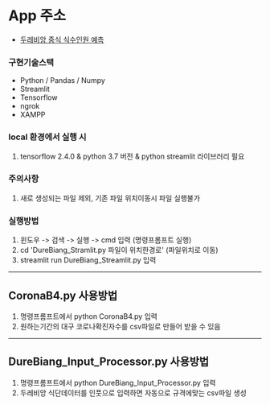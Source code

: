 # App 주소
+ [두레비앙 중식 식수인원 예측 ](https://share.streamlit.io/sun26-avrin/streamlit01-restaurant_headcount/DureBiang_Streamlit.py)

### 구현기술스택
+ Python / Pandas / Numpy
+ Streamlit
+ Tensorflow
+ ngrok
+ XAMPP

### local 환경에서 실행 시
1. tensorflow 2.4.0 & python 3.7 버전 & python streamlit 라이브러리 필요

### 주의사항 
1. 새로 생성되는 파일 제외, 기존 파일 위치이동시 파일 실행불가

### 실행방법
1. 윈도우 -> 검색 -> 실행 -> cmd 입력       (명령프롬프트 실행)
2. cd 'DureBiang_Stramlit.py 파일이 위치한경로'       (파일위치로 이동)
3. streamlit run DureBiang_Streamlit.py 입력

------------
  
## CoronaB4.py 사용방법
1. 명령프롬프트에서 python CoronaB4.py 입력
2. 원하는기간의 대구 코로나확진자수를 csv파일로 만들어 받을 수 있음

-------------
  
## DureBiang_Input_Processor.py 사용방법
1. 명령프롬프트에서 python DureBiang_Input_Processor.py 입력
2. 두레비앙 식단데이터를 인풋으로 입력하면 자동으로 규격에맞는 csv파일 생성
